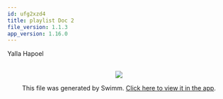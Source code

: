 ```yaml
---
id: ufg2xzd4
title: playlist Doc 2
file_version: 1.1.3
app_version: 1.16.0
---
```


Yalla Hapoel

<br/>

<div align="center"><img src="https://firebasestorage.googleapis.com/v0/b/swimm-dev-content/o/repositories%2FZ2l0aHViJTNBJTNBZWNvbW0lM0ElM0Ftb3NoaWtzd2ltbQ%3D%3D%2F24fc5139-372b-4ff0-8194-535ba26ea353.png?alt=media&token=06e17b9c-e73e-42f7-ba73-f26812c1b087" 

<br/>

This file was generated by Swimm. [Click here to view it in the app](https://swimm-web-app.web.app/repos/Z2l0aHViJTNBJTNBZWNvbW0lM0ElM0Ftb3NoaWtzd2ltbQ==/docs/ufg2xzd4).

